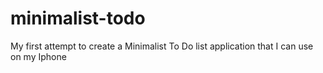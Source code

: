 # minimalist-todo
My first attempt to create a Minimalist To Do list application that I can use on my Iphone
